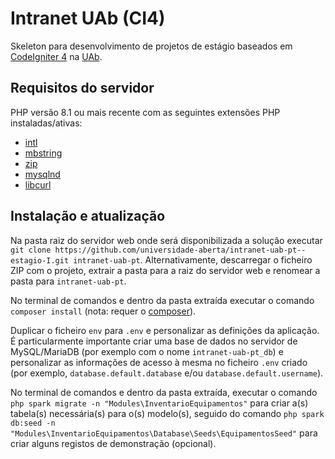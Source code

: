 # Intranet UAb (CI4)

Skeleton para desenvolvimento de projetos de estágio baseados em [CodeIgniter 4](https://codeigniter.com) na [UAb](https://www.uab.pt).

## Requisitos do servidor

PHP versão 8.1 ou mais recente com as seguintes extensões PHP instaladas/ativas:

- [intl](http://php.net/manual/en/intl.requirements.php)
- [mbstring](http://php.net/manual/en/mbstring.installation.php)
- [zip](http://php.net/manual/en/zip.installation.php)
- [mysqlnd](http://php.net/manual/en/mysqlnd.install.php)
- [libcurl](http://php.net/manual/en/curl.install.php)

## Instalação e atualização

Na pasta raiz do servidor web onde será disponibilizada a solução executar `git clone https://github.com/universidade-aberta/intranet-uab-pt--estagio-I.git intranet-uab-pt`. Alternativamente, descarregar o ficheiro ZIP com o projeto, extrair a pasta para a raiz do servidor web e renomear a pasta para `intranet-uab-pt`.

No terminal de comandos e dentro da pasta extraída executar o comando `composer install` (nota: requer o [composer](https://getcomposer.org/)).

Duplicar o ficheiro `env` para `.env` e personalizar as definições da aplicação. É particularmente importante criar uma base de dados no servidor de MySQL/MariaDB (por exemplo com o nome `intranet-uab-pt_db`) e personalizar as informações de acesso à mesma no ficheiro `.env` criado (por exemplo, `database.default.database` e/ou `database.default.username`).

No terminal de comandos e dentro da pasta extraída, executar o comando `php spark migrate -n "Modules\InventarioEquipamentos"` para criar a(s) tabela(s) necessária(s) para o(s) modelo(s), seguido do comando `php spark db:seed -n "Modules\InventarioEquipamentos\Database\Seeds\EquipamentosSeed"` para criar alguns registos de demonstração (opcional).